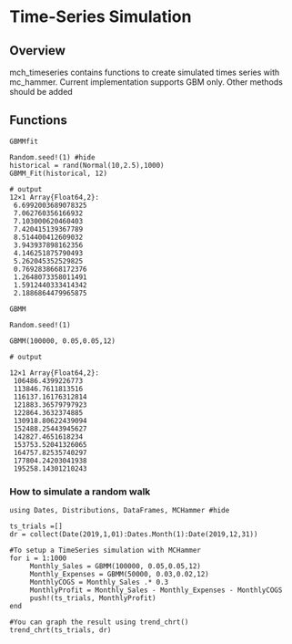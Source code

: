 # Time-Series Simulation

## Overview
mch_timeseries contains functions to create simulated times series with mc_hammer. Current implementation supports GBM only. Other methods should be added

## Functions
```@docs
GBMMfit
```
```jldoctest
Random.seed!(1) #hide
historical = rand(Normal(10,2.5),1000)
GBMM_Fit(historical, 12)

# output
12×1 Array{Float64,2}:
 6.6992003689078325
 7.062760356166932
 7.103000620460403
 7.420415139367789
 8.514400412609032
 3.943937898162356
 4.146251875790493
 5.262045352529825
 0.7692838668172376
 1.2648073358011491
 1.5912440333414342
 2.1886864479965875
```
```@docs
GBMM
```
```jldoctest
Random.seed!(1)

GBMM(100000, 0.05,0.05,12)

# output

12×1 Array{Float64,2}:
 106486.4399226773
 113846.7611813516
 116137.16176312814
 121883.36579797923
 122864.3632374885
 130918.80622439094
 152488.25443945627
 142827.4651618234
 153753.52041326065
 164757.82535740297
 177804.24203041938
 195258.14301210243
```

### How to simulate a random walk

```@example Graphing
using Dates, Distributions, DataFrames, MCHammer #hide

ts_trials =[]
dr = collect(Date(2019,1,01):Dates.Month(1):Date(2019,12,31))

#To setup a TimeSeries simulation with MCHammer
for i = 1:1000
     Monthly_Sales = GBMM(100000, 0.05,0.05,12)
     Monthly_Expenses = GBMM(50000, 0.03,0.02,12)
     MonthlyCOGS = Monthly_Sales .* 0.3
     MonthlyProfit = Monthly_Sales - Monthly_Expenses - MonthlyCOGS
     push!(ts_trials, MonthlyProfit)
end

#You can graph the result using trend_chrt()
trend_chrt(ts_trials, dr)
```
